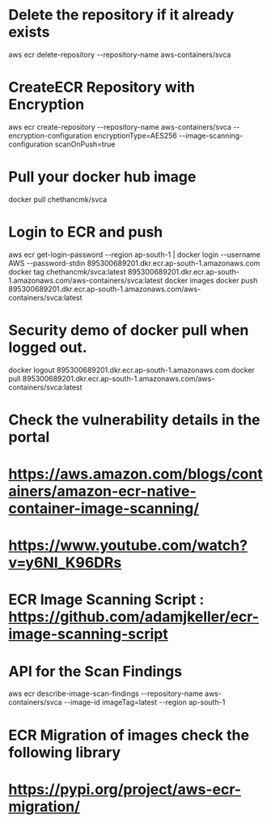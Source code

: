 # Delete the repository if it already exists
aws ecr delete-repository --repository-name aws-containers/svca

# CreateECR Repository with Encryption
aws ecr create-repository --repository-name aws-containers/svca --encryption-configuration encryptionType=AES256 --image-scanning-configuration scanOnPush=true

# Pull your docker hub image
docker pull chethancmk/svca

# Login to ECR and push
aws ecr get-login-password --region ap-south-1 | docker login --username AWS --password-stdin 895300689201.dkr.ecr.ap-south-1.amazonaws.com
docker tag chethancmk/svca:latest 895300689201.dkr.ecr.ap-south-1.amazonaws.com/aws-containers/svca:latest
docker images
docker push 895300689201.dkr.ecr.ap-south-1.amazonaws.com/aws-containers/svca:latest

# Security demo of docker pull when logged out.
docker logout 895300689201.dkr.ecr.ap-south-1.amazonaws.com
docker pull 895300689201.dkr.ecr.ap-south-1.amazonaws.com/aws-containers/svca:latest

# Check the vulnerability details in the portal
# https://aws.amazon.com/blogs/containers/amazon-ecr-native-container-image-scanning/
# https://www.youtube.com/watch?v=y6NI_K96DRs
# ECR Image Scanning Script : https://github.com/adamjkeller/ecr-image-scanning-script
# API for the Scan Findings
aws ecr describe-image-scan-findings --repository-name aws-containers/svca --image-id imageTag=latest --region ap-south-1


# ECR Migration of images check the following library
# https://pypi.org/project/aws-ecr-migration/

 






